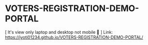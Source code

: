 # VOTERS-REGISTRATION-DEMO-PORTAL
[ It's view only laptop and desktop not mobile 📲 ]
Link:
https://jyoti01234.github.io/VOTERS-REGISTRATION-DEMO-PORTAL/
